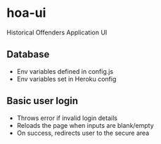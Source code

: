 # hoa-ui
Historical Offenders Application UI

## Database
- Env variables defined in config.js
- Env variables set in Heroku config

## Basic user login
- Throws error if invalid login details
- Reloads the page when inputs are blank/empty
- On success, redirects user to the secure area